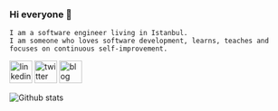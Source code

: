 ### Hi everyone 👋
```
I am a software engineer living in Istanbul.
I am someone who loves software development, learns, teaches and focuses on continuous self-improvement.
```
[<img src='https://cdn.jsdelivr.net/npm/simple-icons@3.0.1/icons/linkedin.svg' alt='linkedin' height='40'>](https://www.linkedin.com/in/mutlu-eren-5991m/)  [<img src='https://cdn.jsdelivr.net/npm/simple-icons@3.0.1/icons/twitter.svg' alt='twitter' height='40'>](https://twitter.com/mutlueren01) [<img src='https://cdn.jsdelivr.net/npm/simple-icons@3.0.1/icons/blogger.svg' alt='blog' height='40'>](https://mutlueren.github.io)  

![Github stats](https://github-readme-stats.vercel.app/api?username=mutlueren&show_icons=true)
